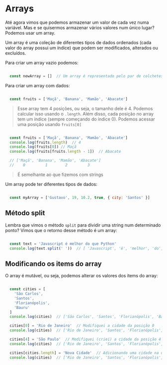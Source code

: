 # Arrays

Até agora vimos que podemos armazenar um valor de cada vez numa variável. Mas e se quisermos armazenar vários valores num único lugar? Podemos usar um array.

Um array é uma coleção de diferentes tipos de dados ordenados (cada valor do array possui um índice) que podem ser modificados, alterados ou excluídos.

Para criar um array vazio podemos:

```js

  const newArray = []  // Um array é representado pelo par de colchetes

```

Para criar um array com dados:

```js

  const fruits = ['Maçã', 'Banana', 'Mamão', 'Abacate']

```
> Esse array tem 4 posições, ou seja, o tamanho dele é 4. Podemos calcular isso usando o `.length`. Além disso, cada posição no array tem um índice (sempre começando do índice 0). Podemos acessar uma posição usando `fruits[0]`

```js

  const fruits = ['Maçã', 'Banana', 'Mamão', 'Abacate']
  console.log(fruits.length)  // 4
  console.log(fruits[0]) // Maçã
  console.log(fruits[fruits.length - 1])  // Abacate

  // ['Maçã', 'Banana', 'Mamão', 'Abacate']
  //    0         1        2         3

```
> É semelhante ao que fizemos com strings


Um array pode ter diferentes tipos de dados:
```js

  const myArray = ['Gustavo', 19, 10.2, true, { city: 'Santos' }]

```


## Método split
Lembra que vimos o método `split` para dividir uma string num determinado ponto? Vimos que o retorno desse método é um array:

```js

  const text = 'Javascript é melhor do que Python'
  console.log(text.split(' '))  // [ 'Javascript', 'é', 'melhor', 'do', 'que', 'Python' ]

```


## Modificando os items do array
O array é mutável, ou seja, podemos alterar os valores dos items do array:

```js

  const cities = [
    'São Carlos',
    'Santos',
    'Florianópolis',
    'Bauru'
  ]
  console.log(cities)  // ['São Carlos', 'Santos', 'Florianópolis', 'Bauru']

  cities[0] = 'Rio de Janeiro'  // Modifiquei a cidade da posição 0
  console.log(cities)  // ['Rio de Janeiro', 'Santos', 'Florianópolis', 'Bauru']

  cities[4] = 'São Paulo'  // Modifiquei (criei) a cidade da posição 4
  console.log(cities)  // ['Rio de Janeiro', 'Santos', 'Florianópolis', 'Bauru', 'São Paulo']

  cities[cities.length] = 'Nova Cidade'  // Adicionando uma cidade na últmia posição do array
  console.log(cities)  // ['Rio de Janeiro', 'Santos', 'Florianópolis', 'Bauru', 'São Paulo', 'Nova Cidade']

```






<!-- Métodos manipular array: https://github.com/Asabeneh/30-Days-Of-JavaScript/blob/master/05_Day_Arrays/05_day_arrays.md#methods-to-manipulate-array -->